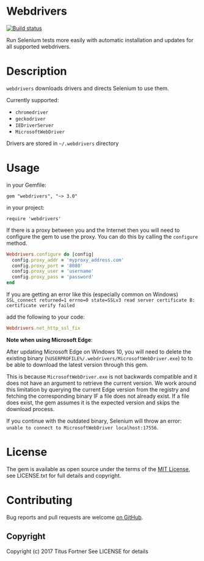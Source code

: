 # Webdrivers

[![Build status](https://api.travis-ci.org/titusfortner/webdrivers.svg)](https://travis-ci.org/titusfortner/webdrivers)

Run Selenium tests more easily with automatic installation and updates for all supported webdrivers.

# Description

`webdrivers` downloads drivers and directs Selenium to use them.

Currently supported:
* `chromedriver`
* `geckodriver`
* `IEDriverServer`
* `MicrosoftWebDriver`

Drivers are stored in `~/.webdrivers` directory

# Usage

in your Gemfile: 

`gem "webdrivers", "~> 3.0"`

in your project:

`require 'webdrivers'`

If there is a proxy between you and the Internet then you will need to configure
the gem to use the proxy.  You can do this by calling the `configure` method.

````ruby
Webdrivers.configure do |config|
  config.proxy_addr = 'myproxy_address.com'
  config.proxy_port = '8080'
  config.proxy_user = 'username'
  config.proxy_pass = 'password'
end
````

If you are getting an error like this (especially common on Windows)  
`SSL_connect returned=1 errno=0 state=SSLv3 read server certificate B: certificate verify failed`

add the following to your code:

````ruby
Webdrivers.net_http_ssl_fix
````

**Note when using Microsoft Edge**:

After updating Microsoft Edge on Windows 10, you will need to delete the existing binary (`%USERPROFILE%/.webdrivers/MicrosoftWebDriver.exe`) to
to be able to download the latest version through this gem.

This is because `MicrosoftWebDriver.exe` is not backwards compatible and it does not have an argument to retrieve 
the current version. We work around this limitation by querying the current Edge version from the registry and 
fetching the corresponding binary IF a file does not already exist. If a file does exist, the gem assumes it is the 
expected version and skips the download process.

If you continue with the outdated binary, Selenium will throw an error: `unable to connect to MicrosoftWebDriver localhost:17556`.

# License

The gem is available as open source under the terms of the [MIT License](https://opensource.org/licenses/MIT),
see LICENSE.txt for full details and copyright.


# Contributing

Bug reports and pull requests are welcome [on GitHub](https://github.com/titusfortner/webdrivers).


## Copyright

Copyright (c) 2017 Titus Fortner
See LICENSE for details
